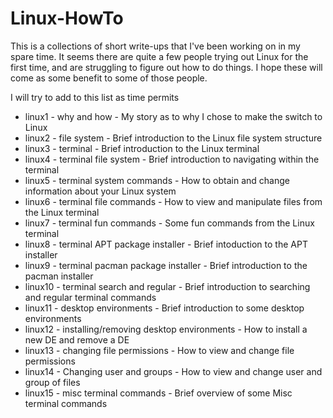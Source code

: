 # Linux-HowTo
<p>
This is a collections of short write-ups that I've been working on in my spare time. It seems there are quite a few people trying out Linux for the first time, and are struggling to figure out how to do things. I hope these will come as some benefit to some of those people.<p>
I will try to add to this list as time permits<p>
<ul>
<li>linux1 - why and how          - My story as to why I chose to make the switch to Linux</li>
<li>linux2 - file system          - Brief introduction to the Linux file system structure</li>
<li>linux3 - terminal             - Brief introduction to the Linux terminal</li>
<li>linux4 - terminal file system - Brief introduction to navigating within the terminal</li>
<li>linux5 - terminal system commands - How to obtain and change information about your Linux system</li>
<li>linux6 - terminal file commands   - How to view and manipulate files from the Linux terminal</li>
<li>linux7 - terminal fun commands    - Some fun commands from the Linux terminal</li>
<li>linux8 - terminal APT package installer - Brief intoduction to the APT installer</li>
<li>linux9 - terminal pacman package installer - Brief introduction to the pacman installer</li>
<li>linux10 - terminal search and regular - Brief introduction to searching and regular terminal commands</li>
<li>linux11 - desktop environments - Brief introduction to some desktop environments</li>
<li>linux12 - installing/removing desktop environments - How to install a new DE and remove a DE</li>
  <li>linux13 - changing file permissions - How to view and change file permissions</li>
  <li>linux14 - Changing user and groups - How to view and change user and group of files</li>
  <li>linux15 - misc terminal commands - Brief overview of some Misc terminal commands</li>
</ul>
